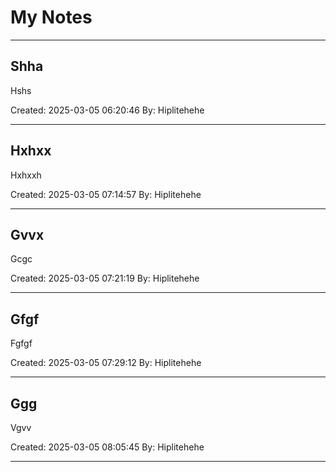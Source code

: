# My Notes

---

## Shha

Hshs

Created: 2025-03-05 06:20:46
By: Hiplitehehe

---

## Hxhxx

Hxhxxh

Created: 2025-03-05 07:14:57
By: Hiplitehehe

---

## Gvvx

Gcgc

Created: 2025-03-05 07:21:19
By: Hiplitehehe

---

## Gfgf

Fgfgf

Created: 2025-03-05 07:29:12
By: Hiplitehehe

---

## Ggg

Vgvv

Created: 2025-03-05 08:05:45
By: Hiplitehehe

---
